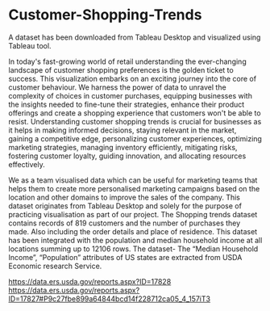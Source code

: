 # Customer-Shopping-Trends
A dataset has been downloaded from Tableau Desktop and visualized using Tableau tool.

In today's fast-growing world of retail understanding the ever-changing landscape of customer shopping preferences is the golden ticket to success. This visualization embarks on an exciting journey into the core of customer behaviour. We harness the power of data to unravel the complexity of choices in customer purchases, equipping businesses with the insights needed to fine-tune their strategies, enhance their product offerings and create a shopping experience that customers won't be able to resist. Understanding customer shopping trends is crucial for businesses as it helps in making informed decisions, staying relevant in the market, gaining a competitive edge, personalizing customer experiences, optimizing marketing strategies, managing inventory efficiently, mitigating risks, fostering customer loyalty, guiding innovation, and allocating resources effectively.

We as a team visualised data which can be useful for marketing teams that helps them to create more personalised marketing campaigns based on the location and other domains to improve the sales of the company. 
This dataset originates from Tableau Desktop and solely for the purpose of practicing visualisation as part of our project. The Shopping trends dataset contains records of 819 customers and the number of purchases they made. Also including the order details and place of residence. This dataset has been integrated with the population and median household income at all locations summing up to 12106 rows. The dataset-
The “Median Household Income”, “Population” attributes of US states are extracted from USDA Economic research Service. 

https://data.ers.usda.gov/reports.aspx?ID=17828 
https://data.ers.usda.gov/reports.aspx?ID=17827#P9c27fbe899a64844bcd14f228712ca05_4_157iT3


